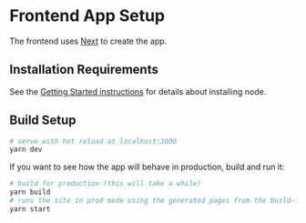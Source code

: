 # Frontend App Setup

The frontend uses [Next](https://nextjs.org/) to create the app.

## Installation Requirements

See the [Getting Started instructions](../README.md#getting-started) for details about installing node.

## Build Setup

```bash
# serve with hot reload at localhost:3000
yarn dev
```

If you want to see how the app will behave in production, build and run it:

```bash
# build for production (this will take a while)
yarn build
# runs the site in prod mode using the generated pages from the build-frontend step
yarn start
```
